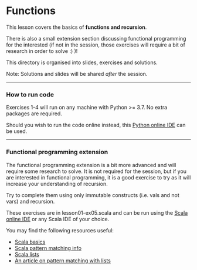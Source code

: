 # Functions

This lesson covers the basics of **functions and recursion**.

There is also a small extension section discussing functional programming for the interested (if not in the session, those exercises will require a bit of research in order to solve :) )!

This directory is organised into slides, exercises and solutions.

Note: Solutions and slides will be shared _after_ the session.

---

### How to run code

Exercises 1-4 will run on any machine with Python >= 3.7. No extra packages are required.

Should you wish to run the code online instead, this [Python online IDE](https://www.online-python.com/) can be used.

---

### Functional programming extension

The functional programming extension is a bit more advanced and will require some research to solve. It is not required for the session, but if you are interested in functional programming, it is a good exercise to try as it will increase your understanding of recursion.

Try to complete them using only immutable constructs (i.e. vals and not vars) and recursion.

These exercises are in lesson01-ex05.scala and can be run using the [Scala online IDE](https://scastie.scala-lang.org/) or any Scala IDE of your choice.

You may find the following resources useful:

- [Scala basics](https://docs.scala-lang.org/tour/basics.html)
- [Scala pattern matching info](https://docs.scala-lang.org/tour/pattern-matching.html)
- [Scala lists](https://docs.scala-lang.org/scala3/book/collections-classes.html#list)
- [An article on pattern matching with lists](https://alvinalexander.com/scala/how-to-use-lists-nil-cons-scala-match-case-expressions/)
